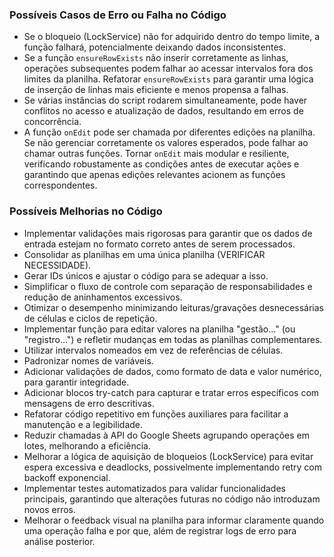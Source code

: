 ### Possíveis Casos de Erro ou Falha no Código

- Se o bloqueio (LockService) não for adquirido dentro do tempo limite, a função falhará, potencialmente deixando dados inconsistentes.
- Se a função `ensureRowExists` não inserir corretamente as linhas, operações subsequentes podem falhar ao acessar intervalos fora dos limites da planilha. Refatorar `ensureRowExists` para garantir uma lógica de inserção de linhas mais eficiente e menos propensa a falhas.
- Se várias instâncias do script rodarem simultaneamente, pode haver conflitos no acesso e atualização de dados, resultando em erros de concorrência.
- A função `onEdit` pode ser chamada por diferentes edições na planilha. Se não gerenciar corretamente os valores esperados, pode falhar ao chamar outras funções. Tornar `onEdit` mais modular e resiliente, verificando robustamente as condições antes de executar ações e garantindo que apenas edições relevantes acionem as funções correspondentes.

### Possíveis Melhorias no Código

- Implementar validações mais rigorosas para garantir que os dados de entrada estejam no formato correto antes de serem processados.
- Consolidar as planilhas em uma única planilha (VERIFICAR NECESSIDADE).
- Gerar IDs únicos e ajustar o código para se adequar a isso.
- Simplificar o fluxo de controle com separação de responsabilidades e redução de aninhamentos excessivos.
- Otimizar o desempenho minimizando leituras/gravações desnecessárias de células e ciclos de repetição.
- Implementar função para editar valores na planilha "gestão..." (ou "registro...") e refletir mudanças em todas as planilhas complementares.
- Utilizar intervalos nomeados em vez de referências de células.
- Padronizar nomes de variáveis.
- Adicionar validações de dados, como formato de data e valor numérico, para garantir integridade.
- Adicionar blocos try-catch para capturar e tratar erros específicos com mensagens de erro descritivas.
- Refatorar código repetitivo em funções auxiliares para facilitar a manutenção e a legibilidade.
- Reduzir chamadas à API do Google Sheets agrupando operações em lotes, melhorando a eficiência.
- Melhorar a lógica de aquisição de bloqueios (LockService) para evitar espera excessiva e deadlocks, possivelmente implementando retry com backoff exponencial.
- Implementar testes automatizados para validar funcionalidades principais, garantindo que alterações futuras no código não introduzam novos erros.
- Melhorar o feedback visual na planilha para informar claramente quando uma operação falha e por que, além de registrar logs de erro para análise posterior.
